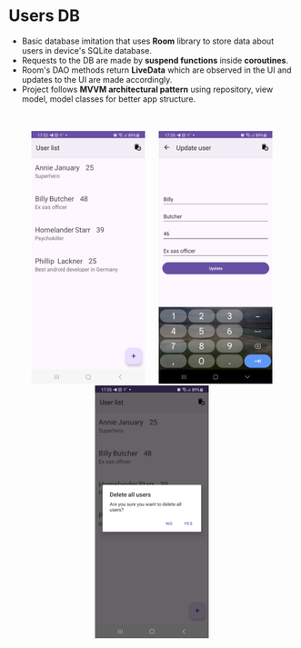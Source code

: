 # Users DB 

- Basic database imitation that uses **Room** library to store data about users in device's SQLite database. <br>
- Requests to the DB are made by **suspend functions** inside **coroutines**. <br>
- Room's DAO methods return **LiveData** which are observed in the UI and updates to the UI are made accordingly. <br>
- Project follows **MVVM architectural pattern** using repository, view model, model classes for better app structure. <br>
  <br><br>
<p align="center">
<img src="screenshots/fulllist.png" width="200" hspace="10"/>
<img src="screenshots/edituser.png" width="200" hspace="10"/>
<img src="screenshots/deleteallusers.png" width="200" hspace="10"/>
</p>